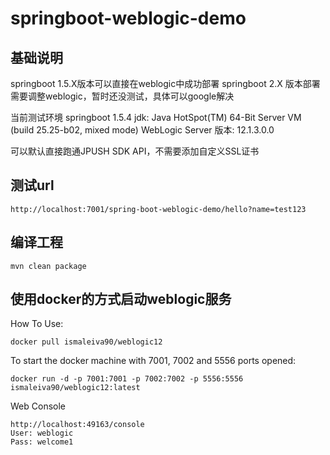 # springboot-weblogic-demo
## 基础说明
springboot 1.5.X版本可以直接在weblogic中成功部署
springboot 2.X 版本部署需要调整weblogic，暂时还没测试，具体可以google解决

当前测试环境
springboot 1.5.4
jdk: Java HotSpot(TM) 64-Bit Server VM (build 25.25-b02, mixed mode)
WebLogic Server 版本: 12.1.3.0.0

可以默认直接跑通JPUSH SDK API，不需要添加自定义SSL证书
## 测试url
```
http://localhost:7001/spring-boot-weblogic-demo/hello?name=test123
```
## 编译工程
```
mvn clean package
```
## 使用docker的方式启动weblogic服务
How To Use:
```
docker pull ismaleiva90/weblogic12
```
To start the docker machine with 7001, 7002 and 5556 ports opened:
```
docker run -d -p 7001:7001 -p 7002:7002 -p 5556:5556 ismaleiva90/weblogic12:latest
```
Web Console
```
http://localhost:49163/console
User: weblogic
Pass: welcome1
```
